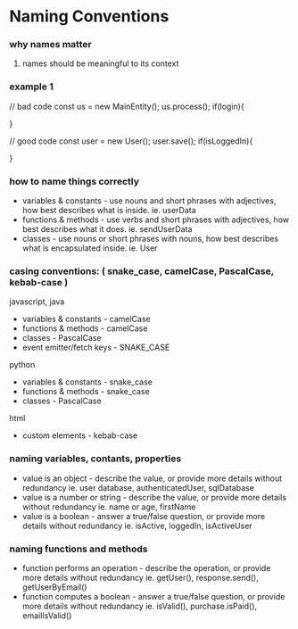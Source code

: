 # Naming Conventions

### why names matter

1. names should be meaningful to its context

### example 1

// bad code
const us = new MainEntity();
us.process();
if(login){

}

// good code
const user = new User();
user.save();
if(isLoggedIn){

}

### how to name things correctly

- variables & constants - use nouns and short phrases with adjectives, how best describes what is inside. ie. userData
- functions & methods - use verbs and short phrases with adjectives, how best describes what it does. ie. sendUserData
- classes - use nouns or short phrases with nouns, how best describes what is encapsulated inside. ie. User

### casing conventions: ( snake_case, camelCase, PascalCase, kebab-case )

javascript, java

- variables & constants - camelCase
- functions & methods - camelCase
- classes - PascalCase
- event emitter/fetch keys - SNAKE_CASE

python

- variables & constants - snake_case
- functions & methods - snake_case
- classes - PascalCase

html

- custom elements - kebab-case

### naming variables, contants, properties

- value is an object - describe the value, or provide more details without redundancy ie. user database, authenticatedUser, sqlDatabase
- value is a number or string - describe the value, or provide more details without redundancy ie. name or age, firstName
- value is a boolean - answer a true/false question, or provide more details without redundancy ie. isActive, loggedIn, isActiveUser

### naming functions and methods

- function performs an operation - describe the operation, or provide more details without redundancy ie. getUser(), response.send(), getUserByEmail()
- function computes a boolean - answer a true/false question, or provide more details without redundancy ie. isValid(), purchase.isPaid(), emailIsValid()
